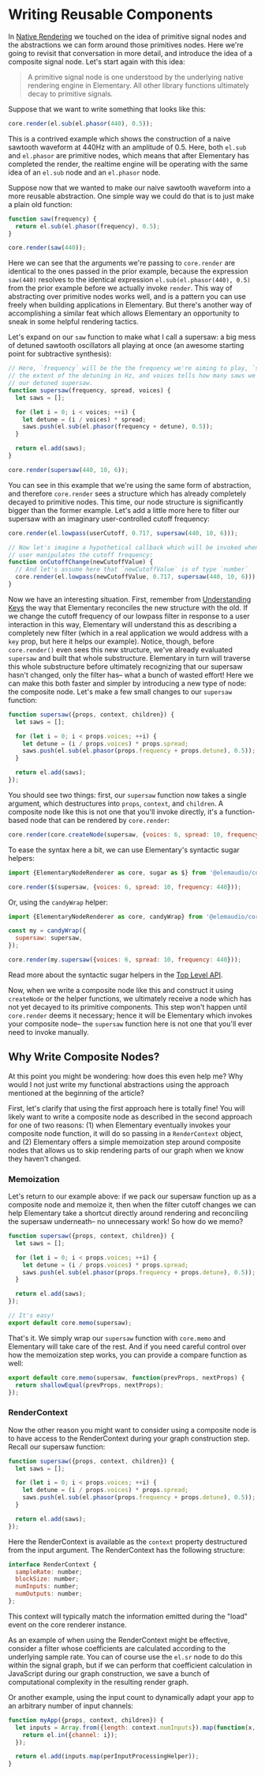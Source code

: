 # Writing Reusable Components

In [Native Rendering](./Native_Rendering.md) we touched on the idea of primitive signal
nodes and the abstractions we can form around those primitives nodes. Here we're going
to revisit that conversation in more detail, and introduce the idea of a composite signal
node. Let's start again with this idea:

> A primitive signal node is one understood by the underlying native rendering engine in Elementary. All other
library functions ultimately decay to primitive signals.

Suppose that we want to write something that looks like this:

```js
core.render(el.sub(el.phasor(440), 0.5));
```

This is a contrived example which shows the construction of a naive sawtooth waveform at
440Hz with an amplitude of 0.5. Here, both `el.sub` and `el.phasor` are primitive nodes, which means
that after Elementary has completed the render, the realtime engine will be operating with the
same idea of an `el.sub` node and an `el.phasor` node.

Suppose now that we wanted to make our naive sawtooth waveform into a more reusable abstraction.
One simple way we could do that is to just make a plain old function:

```js
function saw(frequency) {
  return el.sub(el.phasor(frequency), 0.5);
}

core.render(saw(440));
```

Here we can see that the arguments we're passing to `core.render` are identical to the ones
passed in the prior example, because the expression `saw(440)` resolves to the identical expression
`el.sub(el.phasor(440), 0.5)` from the prior example before we actually invoke `render`. This way of
abstracting over primitive nodes works well, and is a pattern you can use freely when building applications
in Elementary. But there's another way of accomplishing a similar feat which allows Elementary an opportunity
to sneak in some helpful rendering tactics.

Let's expand on our `saw` function to make what I call a supersaw: a big mess of detuned sawtooth
oscillators all playing at once (an awesome starting point for subtractive synthesis):

```js
// Here, `frequency` will be the the frequency we're aiming to play, `spread` controls
// the extent of the detuning in Hz, and voices tells how many saws we'll use to create
// our detuned supersaw.
function supersaw(frequency, spread, voices) {
  let saws = [];

  for (let i = 0; i < voices; ++i) {
    let detune = (i / voices) * spread;
    saws.push(el.sub(el.phasor(frequency + detune), 0.5));
  }

  return el.add(saws);
}

core.render(supersaw(440, 10, 6));
```

You can see in this example that we're using the same form of abstraction, and therefore
`core.render` sees a structure which has already completely decayed to primitive nodes.
This time, our node structure is significantly bigger than the former example. Let's add a little
more here to filter our supersaw with an imaginary user-controlled cutoff frequency:

```js
core.render(el.lowpass(userCutoff, 0.717, supersaw(440, 10, 6)));

// Now let's imagine a hypothetical callback which will be invoked when the
// user manipulates the cutoff frequency:
function onCutoffChange(newCutoffValue) {
  // And let's assume here that `newCutoffValue` is of type `number`
  core.render(el.lowpass(newCutoffValue, 0.717, supersaw(440, 10, 6)));
}
```

Now we have an interesting situation. First, remember from [Understanding Keys](./Understanding_Keys.md)
the way that Elementary reconciles the new structure with the old. If we change the cutoff frequency of
our lowpass filter in response to a user interaction in this way, Elementary will understand this as
describing a completely new filter (which in a real application we would address with a `key` prop,
but here it helps our example). Notice, though, before `core.render()` even sees this new structure,
we've already evaluated `supersaw` and built that whole substructure. Elementary in turn will traverse
this whole substructure before ultimately recognizing that our supersaw hasn't changed, only the filter
has– what a bunch of wasted effort! Here we can make this both faster and simpler by introducing a new type of
node: the composite node. Let's make a few small changes to our `supersaw` function:

```js
function supersaw({props, context, children}) {
  let saws = [];

  for (let i = 0; i < props.voices; ++i) {
    let detune = (i / props.voices) * props.spread;
    saws.push(el.sub(el.phasor(props.frequency + props.detune), 0.5));
  }

  return el.add(saws);
});
```

You should see two things: first, our `supersaw` function now takes a single argument, which destructures
into `props`, `context`, and `children`. A composite node like this is not one that you'll invoke directly,
it's a function-based node that can be rendered by `core.render`:

```js
core.render(core.createNode(supersaw, {voices: 6, spread: 10, frequency: 440}, []));
```

To ease the syntax here a bit, we can use Elementary's syntactic sugar helpers:

```js
import {ElementaryNodeRenderer as core, sugar as $} from '@elemaudio/core';

core.render($(supersaw, {voices: 6, spread: 10, frequency: 440}));
```

Or, using the `candyWrap` helper:

```js
import {ElementaryNodeRenderer as core, candyWrap} from '@elemaudio/core';

const my = candyWrap({
  supersaw: supersaw,
});

core.render(my.supersaw({voices: 6, spread: 10, frequency: 440}));
```

Read more about the syntactic sugar helpers in the [Top Level API](../api/TopLevel.md).

Now, when we write a composite node like this and construct it using `createNode` or the helper
functions, we ultimately receive a node which has not yet decayed to its primitive components. This
step won't happen until `core.render` deems it necessary; hence it will be Elementary which invokes
your composite node– the `supersaw` function here is not one that you'll ever need to invoke manually.

## Why Write Composite Nodes?

At this point you might be wondering: how does this even help me? Why would I not just write
my functional abstractions using the approach mentioned at the beginning of the article?

First, let's clarify that using the first approach here is totally fine! You will likely want
to write a composite node as described in the second approach for one of two reasons: (1) when Elementary
eventually invokes your composite node function, it will do so passing in a `RenderContext` object, and (2)
Elementary offers a simple memoization step around composite nodes that allows us to skip rendering parts
of our graph when we know they haven't changed.

### Memoization

Let's return to our example above: if we pack our supersaw function up as a composite node and memoize it,
then when the filter cutoff changes we can help Elementary take a shortcut directly around rendering and reconciling
the supersaw underneath– no unnecessary work! So how do we memo?

```js
function supersaw({props, context, children}) {
  let saws = [];

  for (let i = 0; i < props.voices; ++i) {
    let detune = (i / props.voices) * props.spread;
    saws.push(el.sub(el.phasor(props.frequency + props.detune), 0.5));
  }

  return el.add(saws);
});

// It's easy!
export default core.memo(supersaw);
```

That's it. We simply wrap our `supersaw` function with `core.memo` and Elementary will take care of the rest.
And if you need careful control over how the memoization step works, you can provide a compare function as well:

```js
export default core.memo(supersaw, function(prevProps, nextProps) {
  return shallowEqual(prevProps, nextProps);
});
```

### RenderContext

Now the other reason you might want to consider using a composite node is to have access
to the RenderContext during your graph construction step. Recall our supersaw function:

```js
function supersaw({props, context, children}) {
  let saws = [];

  for (let i = 0; i < props.voices; ++i) {
    let detune = (i / props.voices) * props.spread;
    saws.push(el.sub(el.phasor(props.frequency + props.detune), 0.5));
  }

  return el.add(saws);
});
```

Here the RenderContext is available as the `context` property destructured from the
input argument. The RenderContext has the following structure:

```js
interface RenderContext {
  sampleRate: number;
  blockSize: number;
  numInputs: number;
  numOutputs: number;
};
```

This context will typically match the information emitted during the "load" event on
the core renderer instance.

As an example of when using the RenderContext might be effective, consider a filter
whose coefficients are calculated according to the underlying sample rate. You can of course use
the `el.sr` node to do this within the signal graph, but if we can perform that coefficient
calculation in JavaScript during our graph construction, we save a bunch of computational
complexity in the resulting render graph.

Or another example, using the input count to dynamically adapt your app to an arbitrary
number of input channels:

```js
function myApp({props, context, children}) {
  let inputs = Array.from({length: context.numInputs}).map(function(x, i) {
    return el.in({channel: i});
  });

  return el.add(inputs.map(perInputProcessingHelper));
}
```
